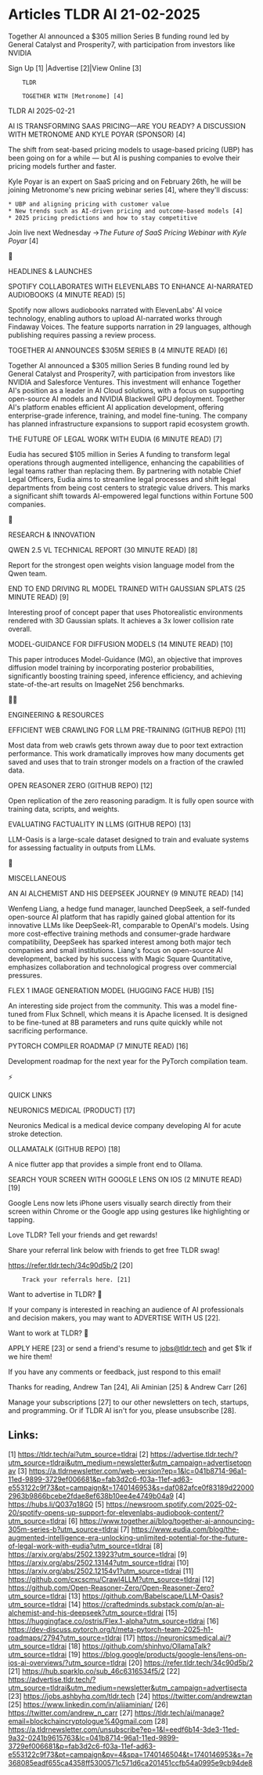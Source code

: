 # Articles TLDR AI 21-02-2025

Together AI announced a $305 million Series B funding round led by
General Catalyst and Prosperity7, with participation from investors
like
NVIDIA ‌ ‌ ‌ ‌ ‌ ‌ ‌ ‌ ‌ ‌ ‌ ‌ ‌ ‌ ‌ ‌ ‌ ‌ ‌ ‌ ‌ ‌ ‌ ‌ ‌ ‌  ‌ ‌ ‌ ‌ ‌ ‌ ‌ ‌ ‌ ‌ ‌ ‌ ‌ ‌ ‌ ‌ ‌ ‌ ‌ ‌ ‌ ‌ ‌ ‌ ‌ ‌ 


 Sign Up [1] |Advertise [2]|View Online [3] 

		TLDR

		TOGETHER WITH [Metronome] [4]

TLDR AI 2025-02-21

 AI IS TRANSFORMING SAAS PRICING—ARE YOU READY? A DISCUSSION WITH
METRONOME AND KYLE POYAR (SPONSOR) [4] 

 The shift from seat-based pricing models to usage-based pricing (UBP)
has been going on for a while — but AI is pushing companies to
evolve their pricing models further and faster.

Kyle Poyar is an expert on SaaS pricing and on February 26th, he will
be joining Metronome's new pricing webinar series [4], where they'll
discuss:

 	* UBP and aligning pricing with customer value
 	* New trends such as AI-driven pricing and outcome-based models [4]
 	* 2025 pricing predictions and how to stay competitive

Join live next Wednesday →_The Future of SaaS Pricing Webinar with
Kyle Poyar_ [4]

🚀 

HEADLINES & LAUNCHES

 SPOTIFY COLLABORATES WITH ELEVENLABS TO ENHANCE AI-NARRATED
AUDIOBOOKS (4 MINUTE READ) [5] 

 Spotify now allows audiobooks narrated with ElevenLabs' AI voice
technology, enabling authors to upload AI-narrated works through
Findaway Voices. The feature supports narration in 29 languages,
although publishing requires passing a review process. 

 TOGETHER AI ANNOUNCES $305M SERIES B (4 MINUTE READ) [6] 

 Together AI announced a $305 million Series B funding round led by
General Catalyst and Prosperity7, with participation from investors
like NVIDIA and Salesforce Ventures. This investment will enhance
Together AI's position as a leader in AI Cloud solutions, with a focus
on supporting open-source AI models and NVIDIA Blackwell GPU
deployment. Together AI's platform enables efficient AI application
development, offering enterprise-grade inference, training, and model
fine-tuning. The company has planned infrastructure expansions to
support rapid ecosystem growth. 

 THE FUTURE OF LEGAL WORK WITH EUDIA (6 MINUTE READ) [7] 

 Eudia has secured $105 million in Series A funding to transform legal
operations through augmented intelligence, enhancing the capabilities
of legal teams rather than replacing them. By partnering with notable
Chief Legal Officers, Eudia aims to streamline legal processes and
shift legal departments from being cost centers to strategic value
drivers. This marks a significant shift towards AI-empowered legal
functions within Fortune 500 companies. 

🧠 

RESEARCH & INNOVATION

 QWEN 2.5 VL TECHNICAL REPORT (30 MINUTE READ) [8] 

 Report for the strongest open weights vision language model from the
Qwen team. 

 END TO END DRIVING RL MODEL TRAINED WITH GAUSSIAN SPLATS (25 MINUTE
READ) [9] 

 Interesting proof of concept paper that uses Photorealistic
environments rendered with 3D Gaussian splats. It achieves a 3x lower
collision rate overall. 

 MODEL-GUIDANCE FOR DIFFUSION MODELS (14 MINUTE READ) [10] 

 This paper introduces Model-Guidance (MG), an objective that improves
diffusion model training by incorporating posterior probabilities,
significantly boosting training speed, inference efficiency, and
achieving state-of-the-art results on ImageNet 256 benchmarks. 

🧑‍💻 

ENGINEERING & RESOURCES

 EFFICIENT WEB CRAWLING FOR LLM PRE-TRAINING (GITHUB REPO) [11] 

 Most data from web crawls gets thrown away due to poor text
extraction performance. This work dramatically improves how many
documents get saved and uses that to train stronger models on a
fraction of the crawled data. 

 OPEN REASONER ZERO (GITHUB REPO) [12] 

 Open replication of the zero reasoning paradigm. It is fully open
source with training data, scripts, and weights. 

 EVALUATING FACTUALITY IN LLMS (GITHUB REPO) [13] 

 LLM-Oasis is a large-scale dataset designed to train and evaluate
systems for assessing factuality in outputs from LLMs. 

🎁 

MISCELLANEOUS

 AN AI ALCHEMIST AND HIS DEEPSEEK JOURNEY (9 MINUTE READ) [14] 

 Wenfeng Liang, a hedge fund manager, launched DeepSeek, a self-funded
open-source AI platform that has rapidly gained global attention for
its innovative LLMs like DeepSeek-R1, comparable to OpenAI's models.
Using more cost-effective training methods and consumer-grade hardware
compatibility, DeepSeek has sparked interest among both major tech
companies and small institutions. Liang's focus on open-source AI
development, backed by his success with Magic Square Quantitative,
emphasizes collaboration and technological progress over commercial
pressures. 

 FLEX 1 IMAGE GENERATION MODEL (HUGGING FACE HUB) [15] 

 An interesting side project from the community. This was a model
fine-tuned from Flux Schnell, which means it is Apache licensed. It is
designed to be fine-tuned at 8B parameters and runs quite quickly
while not sacrificing performance. 

 PYTORCH COMPILER ROADMAP (7 MINUTE READ) [16] 

 Development roadmap for the next year for the PyTorch compilation
team. 

⚡ 

QUICK LINKS

 NEURONICS MEDICAL (PRODUCT) [17] 

 Neuronics Medical is a medical device company developing AI for acute
stroke detection. 

 OLLAMATALK (GITHUB REPO) [18] 

 A nice flutter app that provides a simple front end to Ollama. 

 SEARCH YOUR SCREEN WITH GOOGLE LENS ON IOS (2 MINUTE READ) [19] 

 Google Lens now lets iPhone users visually search directly from their
screen within Chrome or the Google app using gestures like
highlighting or tapping. 

Love TLDR? Tell your friends and get rewards!

 Share your referral link below with friends to get free TLDR swag! 

 https://refer.tldr.tech/34c90d5b/2 [20] 

		Track your referrals here. [21]

Want to advertise in TLDR? 📰

 If your company is interested in reaching an audience of AI
professionals and decision makers, you may want to ADVERTISE WITH US
[22]. 

Want to work at TLDR? 💼

 APPLY HERE [23] or send a friend's resume to jobs@tldr.tech and get
$1k if we hire them! 

 If you have any comments or feedback, just respond to this email! 

Thanks for reading, 
Andrew Tan [24], Ali Aminian [25] & Andrew Carr [26] 

 Manage your subscriptions [27] to our other newsletters on tech,
startups, and programming. Or if TLDR AI isn't for you, please
unsubscribe [28]. 

 

Links:
------
[1] https://tldr.tech/ai?utm_source=tldrai
[2] https://advertise.tldr.tech/?utm_source=tldrai&utm_medium=newsletter&utm_campaign=advertisetopnav
[3] https://a.tldrnewsletter.com/web-version?ep=1&lc=041b8714-96a1-11ed-9899-3729ef006681&p=fab3d2c6-f03a-11ef-ad63-e553122c9f73&pt=campaign&t=1740146953&s=daf082afce0f83189d220002963b9866bcebe2fdae8ef638b10ee4e4749b04a9
[4] https://hubs.li/Q037q18G0
[5] https://newsroom.spotify.com/2025-02-20/spotify-opens-up-support-for-elevenlabs-audiobook-content/?utm_source=tldrai
[6] https://www.together.ai/blog/together-ai-announcing-305m-series-b?utm_source=tldrai
[7] https://www.eudia.com/blog/the-augmented-intelligence-era-unlocking-unlimited-potential-for-the-future-of-legal-work-with-eudia?utm_source=tldrai
[8] https://arxiv.org/abs/2502.13923?utm_source=tldrai
[9] https://arxiv.org/abs/2502.13144?utm_source=tldrai
[10] https://arxiv.org/abs/2502.12154v1?utm_source=tldrai
[11] https://github.com/cxcscmu/Crawl4LLM?utm_source=tldrai
[12] https://github.com/Open-Reasoner-Zero/Open-Reasoner-Zero?utm_source=tldrai
[13] https://github.com/Babelscape/LLM-Oasis?utm_source=tldrai
[14] https://craftedminds.substack.com/p/an-ai-alchemist-and-his-deepseek?utm_source=tldrai
[15] https://huggingface.co/ostris/Flex.1-alpha?utm_source=tldrai
[16] https://dev-discuss.pytorch.org/t/meta-pytorch-team-2025-h1-roadmaps/2794?utm_source=tldrai
[17] https://neuronicsmedical.ai/?utm_source=tldrai
[18] https://github.com/shinhyo/OllamaTalk?utm_source=tldrai
[19] https://blog.google/products/google-lens/lens-on-ios-ai-overviews/?utm_source=tldrai
[20] https://refer.tldr.tech/34c90d5b/2
[21] https://hub.sparklp.co/sub_46c6316534f5/2
[22] https://advertise.tldr.tech/?utm_source=tldrai&utm_medium=newsletter&utm_campaign=advertisecta
[23] https://jobs.ashbyhq.com/tldr.tech
[24] https://twitter.com/andrewztan
[25] https://www.linkedin.com/in/aliiaminian/
[26] https://twitter.com/andrew_n_carr
[27] https://tldr.tech/ai/manage?email=blockchaincryptologue%40gmail.com
[28] https://a.tldrnewsletter.com/unsubscribe?ep=1&l=eedf6b14-3de3-11ed-9a32-0241b9615763&lc=041b8714-96a1-11ed-9899-3729ef006681&p=fab3d2c6-f03a-11ef-ad63-e553122c9f73&pt=campaign&pv=4&spa=1740146504&t=1740146953&s=7e368085eadf655ca4358ff5300571c571d6ca201451ccfb54a0995e9cb94de8